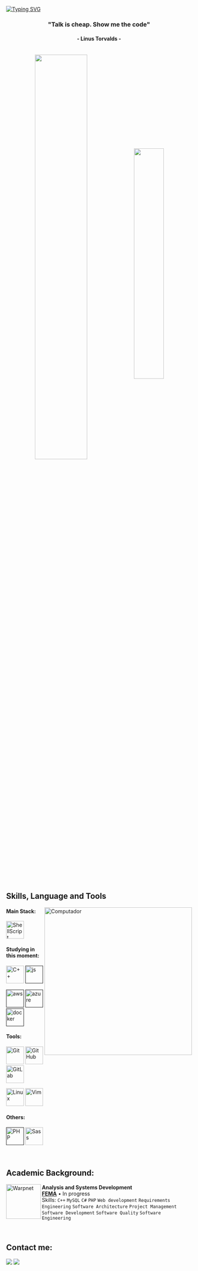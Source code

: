 [![Typing SVG](https://readme-typing-svg.herokuapp.com?color=0092ff&size=35&center=true&vCenter=true&width=1000&lines=Welcome+to+my+GitHub+profile!;My+name+is+Mateus+Alves;I'm+DevOps+Engineering+Student)](https://git.io/typing-svg)

<h3 align="center">"Talk is cheap. Show me the code"</h3>
<h4 align="center">- Linus Torvalds -</h4>

<br>

<div align="center" style="margin-bottom:200px">
 <img width=53% align="center" src="https://github-readme-stats.vercel.app/api?username=mathewalves&theme=tokyonight&show_icons=true" />
 <img width=40% align="center" src="https://github-readme-stats.vercel.app/api/top-langs/?username=mathewalves&layout=compact&theme=tokyonight" />
</div>


## Skills, Language and Tools

<img src="https://raw.githubusercontent.com/MicaelliMedeiros/micaellimedeiros/master/image/computer-illustration.png" min-width="400px" max-width="400px" width="400px" align="right" alt="Computador">

#### Main Stack:
   [<img height="48px" width="48px" alt="ShellScript" src="https://user-images.githubusercontent.com/25181517/192158606-7c2ef6bd-6e04-47cf-b5bc-da2797cb5bda.png"/>](https://www.shellscript.sh)

#### Studying in this moment:
[<img height="48px" width="48px" alt="C++"             src="https://skillicons.dev/icons?i=cpp"/>](https://cplusplus.com)
[<img height="48px" width="48px" alt="js" src="https://skillicons.dev/icons?i=nodejs"/>]()

[<img height="48px" width="48px" alt="aws" src="https://skillicons.dev/icons?i=aws"/>]()
[<img height="48px" width="48px" alt="azure" src="https://skillicons.dev/icons?i=azure"/>]()
[<img height="48px" width="48px" alt="docker" src="https://skillicons.dev/icons?i=docker"/>]()



#### Tools:
  [<img height="48px" width="48px" alt="Git" src="https://skillicons.dev/icons?i=git"/>](https://git-scm.com/)
  [<img height="48px" width="48px" alt="GitHub" src="https://skillicons.dev/icons?i=github"/>](https://github.com/mathewalves)
  [<img height="48px" width="48px" alt="GitLab" src="https://skillicons.dev/icons?i=gitlab"/>](https://gitlab.com/mathewalves)
  
  [<img height="48px" width="48px" alt="Linux" src="https://skillicons.dev/icons?i=linux"/>](https://www.linux.org)
  [<img height="48px" width="48px" alt="Vim" src="https://skillicons.dev/icons?i=vim"/>](https://www.linux.org)

#### Others:
[<img height="48px" width="48px" alt="PHP" src="https://skillicons.dev/icons?i=php"/>]()
 [<img height="48px" width="48px" alt="Sass" src="https://skillicons.dev/icons?i=sass"/>](https://sass-lang.com/)

<br>

## Academic Background:

[<img align="left" height="94px" width="94px" alt="Warpnet" src="https://media.licdn.com/dms/image/C560BAQGInFydQ-6Lwg/company-logo_200_200/0/1632491306532?e=2147483647&v=beta&t=8Vwwv7ClUqSnuF71bktiZFb7YCM_e6p5BvFSWUj_5DQ"/>](https://fema.edu.br)
**Analysis and Systems Development** \
[**FEMA**](https://fema.edu.br)  • In progress\
Skills: `C++` `MySQL` `C#` `PHP` `Web development` `Requirements Engineering` `Software Architecture`
`Project Management` `Software Development` `Software Quality`
`Software Engineering`

<br>

## Contact me:
<div>
<a href="https://www.linkedin.com/in/mateus-alves-865692281/" target="_blank"><img loading="lazy" src="https://img.shields.io/badge/-LinkedIn-%230077B5?style=for-the-badge&logo=linkedin&logoColor=white" target="_blank"></a>
<a href="" target="_blank"><img loading="lazy" src="https://img.shields.io/badge/Reddit-%23FF4500.svg?style=for-the-badge&logo=Reddit&logoColor=white" target="_blank"></a> 
</div>

